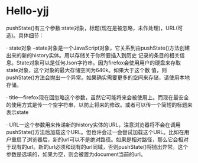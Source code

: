 # Hello-yjj
pushState()有三个参数:state对象，标题(现在是被忽略，未作处理)，URL(可选)。具体细节：

·        state对象 –state对象是一个JavaScript对象，它关系到由pushState()方法创建出来的新的history实体。用以存储关于你所要插入到历史 记录的条目的相关信息。State对象可以是任何Json字符串。因为firefox会使用用户的硬盘来存取state对象，这个对象的最大存储空间为640k。如果大于这个数 值，则pushState()方法会抛出一个异常。如果确实需要更多的空间来存储，请使用本地存储。

·        title—firefox现在回忽略这个参数，虽然它可能将来会被使用上。而现在最安全的使用方式是传一个空字符串，以防止将来的修改。或者可以传一个简短的标题来表示state

·        URL—这个参数用来传递新的history实体的URL，注意浏览器将不会在调用pushState()方法后加载这个URL。但也许会过一会尝试加载这个URL。比如在用户重启了浏览器后，新的url可以不是绝对路径。如果是相对路径，那么它会相对于现有的url。新的url必须和现有的url同域，否则pushState()将抛出异常。这个参数是选填的，如果为空，则会被置为document当前的url。
